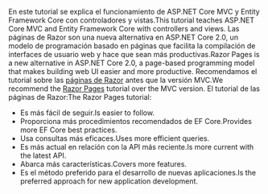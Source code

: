<span data-ttu-id="94ee1-101">En este tutorial se explica el funcionamiento de ASP.NET Core MVC y Entity Framework Core con controladores y vistas.</span><span class="sxs-lookup"><span data-stu-id="94ee1-101">This tutorial teaches ASP.NET Core MVC and Entity Framework Core with controllers and views.</span></span> <span data-ttu-id="94ee1-102">Las páginas de Razor son una nueva alternativa en ASP.NET Core 2.0, un modelo de programación basado en páginas que facilita la compilación de interfaces de usuario web y hace que sean más productivas.</span><span class="sxs-lookup"><span data-stu-id="94ee1-102">Razor Pages is a new alternative in ASP.NET Core 2.0, a page-based programming model that makes building web UI easier and more productive.</span></span> <span data-ttu-id="94ee1-103">Recomendamos el tutorial sobre las [páginas de Razor](xref:data/ef-rp/intro) antes que la versión MVC.</span><span class="sxs-lookup"><span data-stu-id="94ee1-103">We recommend the [Razor Pages](xref:data/ef-rp/intro) tutorial over the MVC version.</span></span> <span data-ttu-id="94ee1-104">El tutorial de las páginas de Razor:</span><span class="sxs-lookup"><span data-stu-id="94ee1-104">The Razor Pages tutorial:</span></span>

* <span data-ttu-id="94ee1-105">Es más fácil de seguir.</span><span class="sxs-lookup"><span data-stu-id="94ee1-105">Is easier to follow.</span></span>
* <span data-ttu-id="94ee1-106">Proporciona más procedimientos recomendados de EF Core.</span><span class="sxs-lookup"><span data-stu-id="94ee1-106">Provides more EF Core best practices.</span></span>
* <span data-ttu-id="94ee1-107">Usa consultas más eficaces.</span><span class="sxs-lookup"><span data-stu-id="94ee1-107">Uses more efficient queries.</span></span>
* <span data-ttu-id="94ee1-108">Es más actual en relación con la API más reciente.</span><span class="sxs-lookup"><span data-stu-id="94ee1-108">Is more current with the latest API.</span></span>
* <span data-ttu-id="94ee1-109">Abarca más características.</span><span class="sxs-lookup"><span data-stu-id="94ee1-109">Covers more features.</span></span>
* <span data-ttu-id="94ee1-110">Es el método preferido para el desarrollo de nuevas aplicaciones.</span><span class="sxs-lookup"><span data-stu-id="94ee1-110">Is the preferred approach for new application development.</span></span>
